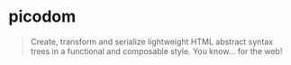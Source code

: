 # picodom

> Create, transform and serialize lightweight HTML abstract syntax trees in a functional and composable style. You know... for the web!

